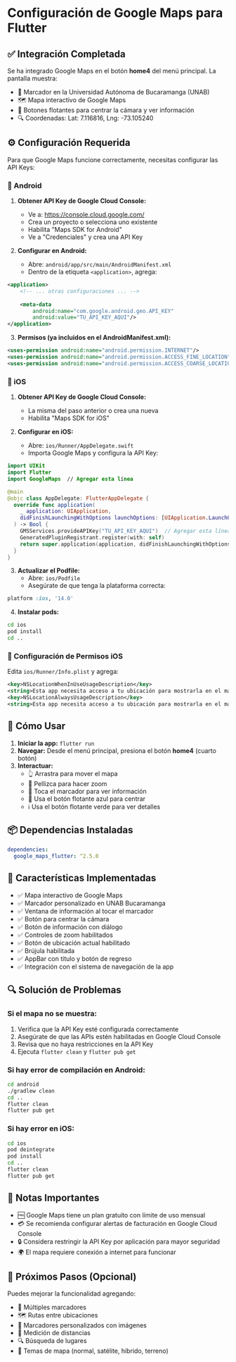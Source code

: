 # Configuración de Google Maps para Flutter

## ✅ Integración Completada

Se ha integrado Google Maps en el botón **home4** del menú principal. La pantalla muestra:
- 📍 Marcador en la Universidad Autónoma de Bucaramanga (UNAB)
- 🗺️ Mapa interactivo de Google Maps
- 📱 Botones flotantes para centrar la cámara y ver información
- 🔍 Coordenadas: Lat: 7.116816, Lng: -73.105240

## ⚙️ Configuración Requerida

Para que Google Maps funcione correctamente, necesitas configurar las API Keys:

### 📱 Android

1. **Obtener API Key de Google Cloud Console:**
   - Ve a: https://console.cloud.google.com/
   - Crea un proyecto o selecciona uno existente
   - Habilita "Maps SDK for Android"
   - Ve a "Credenciales" y crea una API Key

2. **Configurar en Android:**
   - Abre: `android/app/src/main/AndroidManifest.xml`
   - Dentro de la etiqueta `<application>`, agrega:

```xml
<application>
    <!-- ... otras configuraciones ... -->
    
    <meta-data
        android:name="com.google.android.geo.API_KEY"
        android:value="TU_API_KEY_AQUI"/>
</application>
```

3. **Permisos (ya incluidos en el AndroidManifest.xml):**
```xml
<uses-permission android:name="android.permission.INTERNET"/>
<uses-permission android:name="android.permission.ACCESS_FINE_LOCATION"/>
<uses-permission android:name="android.permission.ACCESS_COARSE_LOCATION"/>
```

### 🍎 iOS

1. **Obtener API Key de Google Cloud Console:**
   - La misma del paso anterior o crea una nueva
   - Habilita "Maps SDK for iOS"

2. **Configurar en iOS:**
   - Abre: `ios/Runner/AppDelegate.swift`
   - Importa Google Maps y configura la API Key:

```swift
import UIKit
import Flutter
import GoogleMaps  // Agregar esta línea

@main
@objc class AppDelegate: FlutterAppDelegate {
  override func application(
    _ application: UIApplication,
    didFinishLaunchingWithOptions launchOptions: [UIApplication.LaunchOptionsKey: Any]?
  ) -> Bool {
    GMSServices.provideAPIKey("TU_API_KEY_AQUI")  // Agregar esta línea
    GeneratedPluginRegistrant.register(with: self)
    return super.application(application, didFinishLaunchingWithOptions: launchOptions)
  }
}
```

3. **Actualizar el Podfile:**
   - Abre: `ios/Podfile`
   - Asegúrate de que tenga la plataforma correcta:

```ruby
platform :ios, '14.0'
```

4. **Instalar pods:**
```bash
cd ios
pod install
cd ..
```

### 🔧 Configuración de Permisos iOS

Edita `ios/Runner/Info.plist` y agrega:

```xml
<key>NSLocationWhenInUseUsageDescription</key>
<string>Esta app necesita acceso a tu ubicación para mostrarla en el mapa</string>
<key>NSLocationAlwaysUsageDescription</key>
<string>Esta app necesita acceso a tu ubicación para mostrarla en el mapa</string>
```

## 🚀 Cómo Usar

1. **Iniciar la app:** `flutter run`
2. **Navegar:** Desde el menú principal, presiona el botón **home4** (cuarto botón)
3. **Interactuar:**
   - 👆 Arrastra para mover el mapa
   - 🤏 Pellizca para hacer zoom
   - 📍 Toca el marcador para ver información
   - 🎯 Usa el botón flotante azul para centrar
   - ℹ️ Usa el botón flotante verde para ver detalles

## 📦 Dependencias Instaladas

```yaml
dependencies:
  google_maps_flutter: ^2.5.0
```

## 🎨 Características Implementadas

- ✅ Mapa interactivo de Google Maps
- ✅ Marcador personalizado en UNAB Bucaramanga
- ✅ Ventana de información al tocar el marcador
- ✅ Botón para centrar la cámara
- ✅ Botón de información con diálogo
- ✅ Controles de zoom habilitados
- ✅ Botón de ubicación actual habilitado
- ✅ Brújula habilitada
- ✅ AppBar con título y botón de regreso
- ✅ Integración con el sistema de navegación de la app

## 🔍 Solución de Problemas

### Si el mapa no se muestra:
1. Verifica que la API Key esté configurada correctamente
2. Asegúrate de que las APIs estén habilitadas en Google Cloud Console
3. Revisa que no haya restricciones en la API Key
4. Ejecuta `flutter clean` y `flutter pub get`

### Si hay error de compilación en Android:
```bash
cd android
./gradlew clean
cd ..
flutter clean
flutter pub get
```

### Si hay error en iOS:
```bash
cd ios
pod deintegrate
pod install
cd ..
flutter clean
flutter pub get
```

## 📝 Notas Importantes

- 🆓 Google Maps tiene un plan gratuito con límite de uso mensual
- 💳 Se recomienda configurar alertas de facturación en Google Cloud Console
- 🔒 Considera restringir la API Key por aplicación para mayor seguridad
- 🌍 El mapa requiere conexión a internet para funcionar

## 🎯 Próximos Pasos (Opcional)

Puedes mejorar la funcionalidad agregando:
- 📍 Múltiples marcadores
- 🗺️ Rutas entre ubicaciones
- 🎨 Marcadores personalizados con imágenes
- 📏 Medición de distancias
- 🔍 Búsqueda de lugares
- 🌙 Temas de mapa (normal, satélite, híbrido, terreno)
